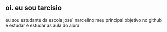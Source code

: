 ## oi. eu sou tarcisio 
eu sou estudante da escola jose´ narcelino 
meu principal objetivo no github é estudar é estudar as aula do alura

